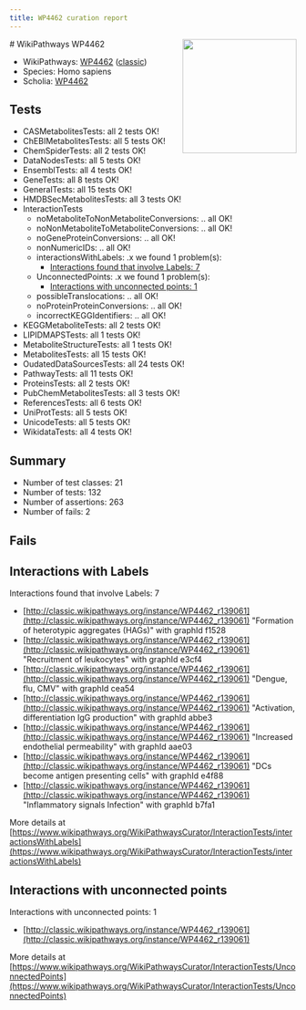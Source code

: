 ```yaml
---
title: WP4462 curation report
---
```


<img style="float: right; width: 200px" src="https://upload.wikimedia.org/wikipedia/commons/thumb/8/83/Wplogo_with_text_500.png/640px-Wplogo_with_text_500.png" />
# WikiPathways WP4462

* WikiPathways: [WP4462](https://wikipathways.org/pathways/WP4462) ([classic](https://classic.wikipathways.org/instance/WP4462))
* Species: Homo sapiens
* Scholia: [WP4462](https://scholia.toolforge.org/wikipathways/WP4462)
## Tests
* CASMetabolitesTests: all 2 tests OK!
* ChEBIMetabolitesTests: all 5 tests OK!
* ChemSpiderTests: all 2 tests OK!
* DataNodesTests: all 5 tests OK!
* EnsemblTests: all 4 tests OK!
* GeneTests: all 8 tests OK!
* GeneralTests: all 15 tests OK!
* HMDBSecMetabolitesTests: all 3 tests OK!
* InteractionTests
    * noMetaboliteToNonMetaboliteConversions: .. all OK!
    * noNonMetaboliteToMetaboliteConversions: .. all OK!
    * noGeneProteinConversions: .. all OK!
    * nonNumericIDs: .. all OK!
    * interactionsWithLabels: .x we found 1 problem(s):
        * [Interactions found that involve Labels: 7](#630d267e)
    * UnconnectedPoints: .x we found 1 problem(s):
        * [Interactions with unconnected points: 1](#35a61ad9)
    * possibleTranslocations: .. all OK!
    * noProteinProteinConversions: .. all OK!
    * incorrectKEGGIdentifiers: .. all OK!
* KEGGMetaboliteTests: all 2 tests OK!
* LIPIDMAPSTests: all 1 tests OK!
* MetaboliteStructureTests: all 1 tests OK!
* MetabolitesTests: all 15 tests OK!
* OudatedDataSourcesTests: all 24 tests OK!
* PathwayTests: all 11 tests OK!
* ProteinsTests: all 2 tests OK!
* PubChemMetabolitesTests: all 3 tests OK!
* ReferencesTests: all 6 tests OK!
* UniProtTests: all 5 tests OK!
* UnicodeTests: all 5 tests OK!
* WikidataTests: all 4 tests OK!


## Summary

* Number of test classes: 21
* Number of tests: 132
* Number of assertions: 263
* Number of fails: 2

## Fails

<a name="630d267e" />

## Interactions with Labels

Interactions found that involve Labels: 7

* [http://classic.wikipathways.org/instance/WP4462_r139061](http://classic.wikipathways.org/instance/WP4462_r139061) "Formation of 
heterotypic aggregates (HAGs)" with graphId f1528
* [http://classic.wikipathways.org/instance/WP4462_r139061](http://classic.wikipathways.org/instance/WP4462_r139061) "Recruitment of 
leukocytes" with graphId e3cf4
* [http://classic.wikipathways.org/instance/WP4462_r139061](http://classic.wikipathways.org/instance/WP4462_r139061) "Dengue, flu, CMV" with graphId cea54
* [http://classic.wikipathways.org/instance/WP4462_r139061](http://classic.wikipathways.org/instance/WP4462_r139061) "Activation, differentiation
IgG production" with graphId abbe3
* [http://classic.wikipathways.org/instance/WP4462_r139061](http://classic.wikipathways.org/instance/WP4462_r139061) "Increased 
endothelial
permeability" with graphId aae03
* [http://classic.wikipathways.org/instance/WP4462_r139061](http://classic.wikipathways.org/instance/WP4462_r139061) "DCs become 
antigen presenting cells" with graphId e4f88
* [http://classic.wikipathways.org/instance/WP4462_r139061](http://classic.wikipathways.org/instance/WP4462_r139061) "Inflammatory signals
Infection" with graphId b7fa1


More details at [https://www.wikipathways.org/WikiPathwaysCurator/InteractionTests/interactionsWithLabels](https://www.wikipathways.org/WikiPathwaysCurator/InteractionTests/interactionsWithLabels)

<a name="35a61ad9" />

## Interactions with unconnected points

Interactions with unconnected points: 1

* [http://classic.wikipathways.org/instance/WP4462_r139061](http://classic.wikipathways.org/instance/WP4462_r139061)


More details at [https://www.wikipathways.org/WikiPathwaysCurator/InteractionTests/UnconnectedPoints](https://www.wikipathways.org/WikiPathwaysCurator/InteractionTests/UnconnectedPoints)

